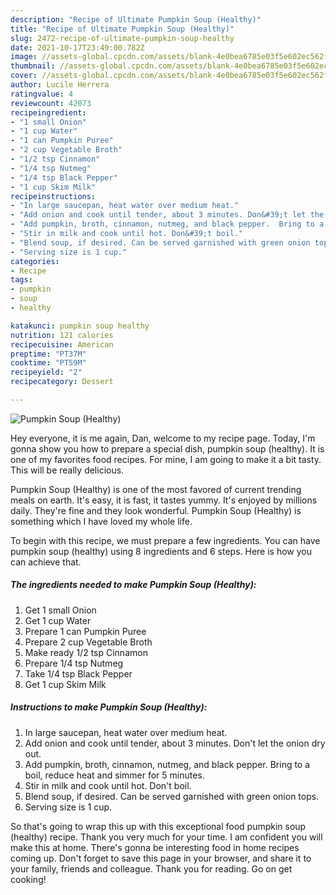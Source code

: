 ```yaml
---
description: "Recipe of Ultimate Pumpkin Soup (Healthy)"
title: "Recipe of Ultimate Pumpkin Soup (Healthy)"
slug: 2472-recipe-of-ultimate-pumpkin-soup-healthy
date: 2021-10-17T23:49:00.782Z
image: //assets-global.cpcdn.com/assets/blank-4e0bea6785e03f5e602ec562f230caae08da540cada707380b4fe1bbebba43da.png
thumbnail: //assets-global.cpcdn.com/assets/blank-4e0bea6785e03f5e602ec562f230caae08da540cada707380b4fe1bbebba43da.png
cover: //assets-global.cpcdn.com/assets/blank-4e0bea6785e03f5e602ec562f230caae08da540cada707380b4fe1bbebba43da.png
author: Lucile Herrera
ratingvalue: 4
reviewcount: 42073
recipeingredient:
- "1 small Onion"
- "1 cup Water"
- "1 can Pumpkin Puree"
- "2 cup Vegetable Broth"
- "1/2 tsp Cinnamon"
- "1/4 tsp Nutmeg"
- "1/4 tsp Black Pepper"
- "1 cup Skim Milk"
recipeinstructions:
- "In large saucepan, heat water over medium heat."
- "Add onion and cook until tender, about 3 minutes. Don&#39;t let the onion dry out."
- "Add pumpkin, broth, cinnamon, nutmeg, and black pepper.  Bring to a boil, reduce heat and simmer for 5 minutes."
- "Stir in milk and cook until hot. Don&#39;t boil."
- "Blend soup, if desired. Can be served garnished with green onion tops."
- "Serving size is 1 cup."
categories:
- Recipe
tags:
- pumpkin
- soup
- healthy

katakunci: pumpkin soup healthy 
nutrition: 121 calories
recipecuisine: American
preptime: "PT37M"
cooktime: "PT59M"
recipeyield: "2"
recipecategory: Dessert

---
```



![Pumpkin Soup (Healthy)](//assets-global.cpcdn.com/assets/blank-4e0bea6785e03f5e602ec562f230caae08da540cada707380b4fe1bbebba43da.png)

Hey everyone, it is me again, Dan, welcome to my recipe page. Today, I'm gonna show you how to prepare a special dish, pumpkin soup (healthy). It is one of my favorites food recipes. For mine, I am going to make it a bit tasty. This will be really delicious.

Pumpkin Soup (Healthy) is one of the most favored of current trending meals on earth. It's easy, it is fast, it tastes yummy. It's enjoyed by millions daily. They're fine and they look wonderful. Pumpkin Soup (Healthy) is something which I have loved my whole life.




To begin with this recipe, we must prepare a few ingredients. You can have pumpkin soup (healthy) using 8 ingredients and 6 steps. Here is how you can achieve that.

<!--inarticleads1-->

##### The ingredients needed to make Pumpkin Soup (Healthy):

1. Get 1 small Onion
1. Get 1 cup Water
1. Prepare 1 can Pumpkin Puree
1. Prepare 2 cup Vegetable Broth
1. Make ready 1/2 tsp Cinnamon
1. Prepare 1/4 tsp Nutmeg
1. Take 1/4 tsp Black Pepper
1. Get 1 cup Skim Milk




<!--inarticleads2-->

##### Instructions to make Pumpkin Soup (Healthy):

1. In large saucepan, heat water over medium heat.
1. Add onion and cook until tender, about 3 minutes. Don&#39;t let the onion dry out.
1. Add pumpkin, broth, cinnamon, nutmeg, and black pepper.  Bring to a boil, reduce heat and simmer for 5 minutes.
1. Stir in milk and cook until hot. Don&#39;t boil.
1. Blend soup, if desired. Can be served garnished with green onion tops.
1. Serving size is 1 cup.




So that's going to wrap this up with this exceptional food pumpkin soup (healthy) recipe. Thank you very much for your time. I am confident you will make this at home. There's gonna be interesting food in home recipes coming up. Don't forget to save this page in your browser, and share it to your family, friends and colleague. Thank you for reading. Go on get cooking!
